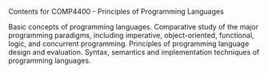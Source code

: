 Contents for COMP4400 - Principles of Programming Languages

Basic concepts of programming languages. Comparative study of the major programming paradigms,
including imperative, object-oriented, functional, logic, and concurrent programming. Principles of
programming language design and evaluation. Syntax, semantics and implementation techniques of
programming languages.
